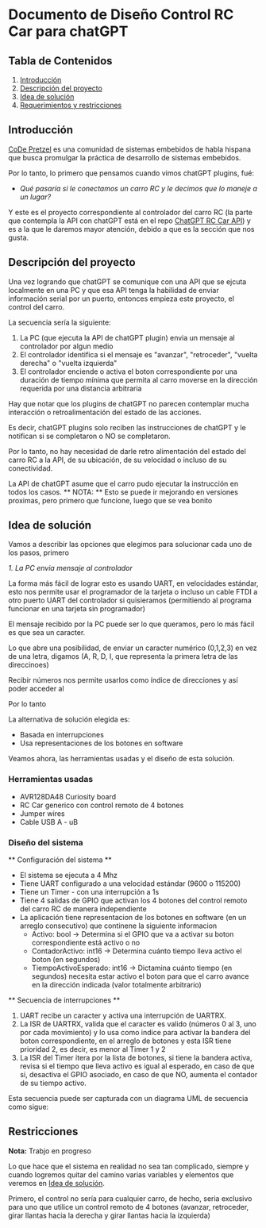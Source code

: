 # Documento de Diseño Control RC Car para chatGPT

## Tabla de Contenidos

1. [Introducción](#Introducción)
1. [Descripción del proyecto](#Descripción-del-proyecto)
1. [Idea de solución](#Idea-de-solución)
1. [Requerimientos y restricciones](#Requerimientos-y-restricciones)

## Introducción

[CoDe Pretzel](codepretzel.org) es una comunidad de sistemas embebidos de habla hispana que busca promulgar la práctica de desarrollo de sistemas embebidos.

Por lo tanto, lo primero que pensamos cuando vimos chatGPT plugins, fué:

* *Qué pasaría si le conectamos un carro RC y le decimos que lo maneje a un lugar?*

Y este es el proyecto correspondiente al controlador del carro RC (la parte que contempla la API con chatGPT está en el repo [ChatGPT RC Car API](https://github.com/Karosuo/chatgpt_rccar_api)) y es a la que le daremos mayor atención, debido a que es la sección que nos gusta.

## Descripción del proyecto

Una vez logrando que chatGPT se comunique con una API que se ejcuta localmente en una PC y que esa API tenga la habilidad de enviar información serial por un puerto, entonces empieza este proyecto, el control del carro.

La secuencia sería la siguiente:
1. La PC (que ejecuta la API de chatGPT plugin) envia un mensaje al controlador por algun medio
1. El controlador identifica si el mensaje es "avanzar", "retroceder", "vuelta derecha" o "vuelta izquierda"
1. El controlador enciende o activa el boton correspondiente por una duración de tiempo mínima que permita al carro moverse en la dirección requerida por una distancia arbitraria

Hay que notar que los plugins de chatGPT no parecen contemplar mucha interacción o retroalimentación del estado de las acciones.

Es decir, chatGPT plugins solo reciben las instrucciones de chatGPT y le notifican si se completaron o NO se completaron.

Por lo tanto, no hay necesidad de darle retro alimentación del estado del carro RC a la API, de su ubicación, de su velocidad o incluso de su conectividad.

La API de chatGPT asume que el carro pudo ejecutar la instrucción en todos los casos.
** NOTA: ** Esto se puede ir mejorando en versiones proximas, pero primero que funcione, luego que se vea bonito

## Idea de solución
Vamos a describir las opciones que elegimos para solucionar cada uno de los pasos, primero

*1. La PC envia mensaje al controlador*

La forma más fácil de lograr esto es usando UART, en velocidades estándar, esto nos permite usar el programador de la tarjeta o incluso un cable FTDI a otro puerto UART del controlador si quisieramos (permitiendo al programa funcionar en una tarjeta sin programador)

El mensaje recibido por la PC puede ser lo que queramos, pero lo más fácil es que sea un caracter.

Lo que abre una posibilidad, de enviar un caracter numérico (0,1,2,3) en vez de una letra, digamos (A, R, D, I, que representa la primera letra de las direccinoes)

Recibir números nos permite usarlos como índice de direcciones y así poder acceder al 

Por lo tanto

La alternativa de solución elegida es:
- Basada en interrupciones   
- Usa representaciones de los botones en software

Veamos ahora, las herramientas usadas y el diseño de esta solución.

### Herramientas usadas
- AVR128DA48 Curiosity board
- RC Car generico con control remoto de 4 botones
- Jumper wires
- Cable USB A - uB

### Diseño del sistema

** Configuración del sistema ** 
* El sistema se ejecuta a 4 Mhz
* Tiene UART configurado a una velocidad estándar (9600 o 115200)
* Tiene un Timer - con una interrupción a 1s    
* Tiene 4 salidas de GPIO que activan los 4 botones del control remoto del carro RC de manera independiente
* La aplicación tiene representacion de los botones en software (en un arreglo consecutivo) que continene la siguiente informacion
    * Activo: bool -> Determina si el GPIO que va a activar su boton correspondiente está activo o no
    * ContadorActivo: int16 -> Determina cuánto tiempo lleva activo el boton (en segundos)
    * TiempoActivoEsperado: int16 -> Dictamina cuánto tiempo (en segundos) necesita estar activo el boton para que el carro avance en la dirección indicada (valor totalmente arbitrario)

** Secuencia de interrupciones **
1. UART recibe un caracter y activa una interrupción de UARTRX.
1. La ISR de UARTRX, valida que el caracter es valido (números 0 al 3, uno por cada movimiento) y lo usa como indice para activar la bandera del boton correspondiente, en el arreglo de botones y esta ISR tiene prioridad 2, es decir, es menor al Timer 1 y 2
1. La ISR del Timer itera por la lista de botones, si tiene la bandera activa, revisa si el tiempo que lleva activo es igual al esperado, en caso de que si, desactiva el GPIO asociado, en caso de que NO, aumenta el contador de su tiempo activo.

Esta secuencia puede ser capturada con un diagrama UML de secuencia como sigue:

## Restricciones

**Nota:** Trabjo en progreso

Lo que hace que el sistema en realidad no sea tan complicado, siempre y cuando logremos quitar del camino varias variables y elementos que veremos en [Idea de solución](#Idea-de-solución).


Primero, el control no sería para cualquier carro, de hecho, seria exclusivo para uno que utilice un control remoto de 4 botones (avanzar, retroceder, girar llantas hacia la derecha y girar llantas hacia la izquierda)

